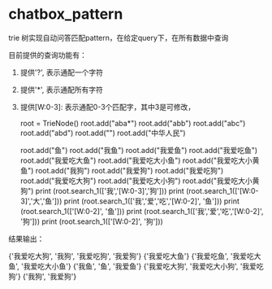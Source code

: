 # chatbox_pattern
trie 树实现自动问答匹配pattern，在给定query下，在所有数据中查询

目前提供的查询功能有：
1. 提供'?', 表示通配一个字符
2. 提供'*', 表示通配所有字符
3. 提供[W:0-3]: 表示通配0-3个匹配字，其中3是可修改，

    
    root = TrieNode()
    root.add("aba*")
    root.add("abb")
    root.add("abc")
    root.add("abd")
    root.add("")
    root.add("中华人民")


    root.add("鱼")
    root.add("我鱼")
    root.add("我爱鱼")
    root.add("我爱吃鱼")
    root.add("我爱吃大鱼")
    root.add("我爱吃大小鱼")
    root.add("我爱吃大小黄鱼")
    root.add("我狗")
    root.add("我爱狗")
    root.add("我爱吃狗")
    root.add("我爱吃大狗")
    root.add("我爱吃大小狗")
    root.add("我爱吃大小黄狗")
    print (root.search_1(['我','[W:0-3]','狗']))
    print (root.search_1(['[W:0-3]','大','鱼']))
    print (root.search_1(['我','爱','吃','[W:0-2]', '鱼']))
    print (root.search_1(['[W:0-2]', '鱼']))
    print (root.search_1(['我','爱','吃','[W:0-2]', '狗']))
    print (root.search_1(['[W:0-2]', '狗']))
    
结果输出：

{'我爱吃大狗', '我狗', '我爱吃狗', '我爱狗'}
{'我爱吃大鱼'}
{'我爱吃鱼', '我爱吃大鱼', '我爱吃大小鱼'}
{'我鱼', '鱼', '我爱鱼'}
{'我爱吃大狗', '我爱吃大小狗', '我爱吃狗'}
{'我狗', '我爱狗'}
